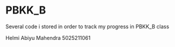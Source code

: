 # PBKK_B
Several code i stored in order to track my progress in PBKK_B class

Helmi Abiyu Mahendra
5025211061
